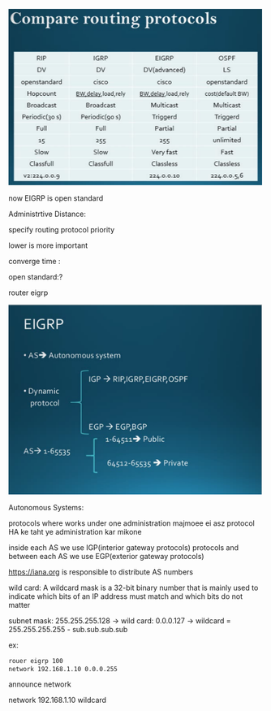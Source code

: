 
<a href="link"><img src="https://github.com/amin-amani/CCNA/blob/main/Session3/routings.PNG" alt="CCNA ||" width="500"/></a>

now EIGRP is open standard

Administrtive Distance:

specify routing protocol priority



lower is more important


converge time :

open standard:?

router eigrp <as number>

<a href="link"><img src="https://github.com/amin-amani/CCNA/blob/main/Session3/eigrp-protocols.PNG" alt="CCNA ||" width="500"/></a>

Autonomous Systems:

protocols where works under one administration
majmoee ei asz protocol HA ke taht ye administration kar mikone

inside each AS we use IGP(interior gateway protocols) protocols and between each AS we use EGP(exterior gateway protocols)

https://iana.org is responsible to distribute AS numbers

wild card: A wildcard mask is a 32-bit binary number that is mainly used to indicate which bits of an IP address must match and which bits do not matter

subnet mask:  255.255.255.128 -> wild card: 0.0.0.127 -> wildcard = 255.255.255.255 - sub.sub.sub.sub 

ex:

```
rouer eigrp 100
network 192.168.1.10 0.0.0.255

```
announce network 

network 192.168.1.10 wildcard
